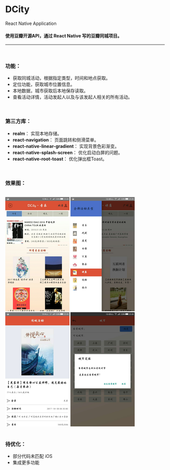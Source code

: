 
# DCity

React Native Application

#### 使用豆瓣开源API，通过 React Native 写的豆瓣同城项目。

<hr>
<br>

### 功能：

 - 获取同城活动，根据指定类型，时间和地点获取。
 - 定位功能，获取城市位置信息。
 - 本地数据，城市获取后本地保存读取。
 - 查看活动详情，活动发起人以及与该发起人相关的所有活动。

<br>

### 第三方库：
 
 - **realm**： 实现本地存储。
 - **react-navigation**： 页面跳转和侧滑菜单。
 - **react-native-linear-gradient**： 实现背景色彩渐变。
 - **react-native-splash-screen**： 优化启动白屏的问题。
 - **react-native-root-toast**：  优化弹出框Toast。
 
<br>

### 效果图：

<br>
<div>
<img src="./README_Image/we.jpg" height=360 />

<img src="./README_Image/we1.jpg" height=360 />
</div>
<div>
<img src="./README_Image/we2.jpg" height=360 />

<img src="./README_Image/we3.jpg" height=360 />
</div>

<br>

### 待优化：

 - 部分代码未匹配 iOS
 - 集成更多功能
